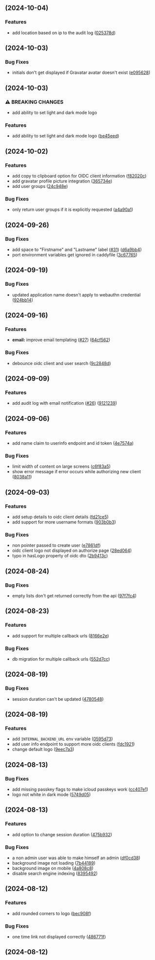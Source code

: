 ## [](https://github.com/stonith404/pocket-id/compare/v0.7.1...v) (2024-10-04)


### Features

* add location based on ip to the audit log ([025378d](https://github.com/stonith404/pocket-id/commit/025378d14edd2d72da76e90799a0ccdd42cf672c))

## [](https://github.com/stonith404/pocket-id/compare/v0.7.0...v) (2024-10-03)


### Bug Fixes

* initials don't get displayed if Gravatar avatar doesn't exist ([e095628](https://github.com/stonith404/pocket-id/commit/e09562824a794bc7d240e9d229709d4b389db7d5))

## [](https://github.com/stonith404/pocket-id/compare/v0.6.0...v) (2024-10-03)


### ⚠ BREAKING CHANGES

* add ability to set light and dark mode logo

### Features

* add ability to set light and dark mode logo ([be45eed](https://github.com/stonith404/pocket-id/commit/be45eed125e33e9930572660a034d5f12dc310ce))

## [](https://github.com/stonith404/pocket-id/compare/v0.5.3...v) (2024-10-02)


### Features

* add copy to clipboard option for OIDC client information ([f82020c](https://github.com/stonith404/pocket-id/commit/f82020ccfb0d4fbaa1dd98182188149d8085252a))
* add gravatar profile picture integration ([365734e](https://github.com/stonith404/pocket-id/commit/365734ec5d8966c2ab877c60cfb176b9cdc36880))
* add user groups ([24c948e](https://github.com/stonith404/pocket-id/commit/24c948e6a66f283866f6c8369c16fa6cbcfa626c))


### Bug Fixes

* only return user groups if it is explicitly requested ([a4a90a1](https://github.com/stonith404/pocket-id/commit/a4a90a16a9726569a22e42560184319b25fd7ca6))

## [](https://github.com/stonith404/pocket-id/compare/v0.5.2...v) (2024-09-26)


### Bug Fixes

* add space to "Firstname" and "Lastname" label ([#31](https://github.com/stonith404/pocket-id/issues/31)) ([d6a9bb4](https://github.com/stonith404/pocket-id/commit/d6a9bb4c09efb8102da172e49c36c070b341f0fc))
* port environment variables get ignored in caddyfile ([3c67765](https://github.com/stonith404/pocket-id/commit/3c67765992d7369a79812bc8cd216c9ba12fd96e))

## [](https://github.com/stonith404/pocket-id/compare/v0.5.1...v) (2024-09-19)


### Bug Fixes

* updated application name doesn't apply to webauthn credential ([924bb14](https://github.com/stonith404/pocket-id/commit/924bb1468bbd8e42fa6a530ef740be73ce3b3914))

## [](https://github.com/stonith404/pocket-id/compare/v0.5.0...v) (2024-09-16)


### Features

* **email:** improve email templating ([#27](https://github.com/stonith404/pocket-id/issues/27)) ([64cf562](https://github.com/stonith404/pocket-id/commit/64cf56276a07169bc601a11be905c1eea67c4750))


### Bug Fixes

* debounce oidc client and user search ([9c2848d](https://github.com/stonith404/pocket-id/commit/9c2848db1d93c230afc6c5f64e498e9f6df8c8a7))

## [](https://github.com/stonith404/pocket-id/compare/v0.4.1...v) (2024-09-09)


### Features

* add audit log with email notification ([#26](https://github.com/stonith404/pocket-id/issues/26)) ([9121239](https://github.com/stonith404/pocket-id/commit/9121239dd7c14a2107a984f9f94f54227489a63a))

## [](https://github.com/stonith404/pocket-id/compare/v0.4.0...v) (2024-09-06)


### Features

* add name claim to userinfo endpoint and id token ([4e7574a](https://github.com/stonith404/pocket-id/commit/4e7574a297307395603267c7a3285d538d4111d8))


### Bug Fixes

* limit width of content on large screens ([c6f83a5](https://github.com/stonith404/pocket-id/commit/c6f83a581ad385391d77fec7eeb385060742f097))
* show error message if error occurs while authorizing new client ([8038a11](https://github.com/stonith404/pocket-id/commit/8038a111dd7fa8f5d421b29c3bc0c11d865dc71b))

## [](https://github.com/stonith404/pocket-id/compare/v0.3.1...v) (2024-09-03)


### Features

* add setup details to oidc client details ([fd21ce5](https://github.com/stonith404/pocket-id/commit/fd21ce5aac1daeba04e4e7399a0720338ea710c2))
* add support for more username formats ([903b0b3](https://github.com/stonith404/pocket-id/commit/903b0b39181c208e9411ee61849d2671e7c56dc5))


### Bug Fixes

* non pointer passed to create user ([e7861df](https://github.com/stonith404/pocket-id/commit/e7861df95a6beecab359d1c56f4383373f74bb73))
* oidc client logo not displayed on authorize page ([28ed064](https://github.com/stonith404/pocket-id/commit/28ed064668afeec8f80adda59ba94f1fc2fbce17))
* typo in hasLogo property of oidc dto ([2b9413c](https://github.com/stonith404/pocket-id/commit/2b9413c7575e1322f8547490a9b02a1836bad549))

## [](https://github.com/stonith404/pocket-id/compare/v0.3.0...v) (2024-08-24)


### Bug Fixes

* empty lists don't get returned correctly from the api ([97f7fc4](https://github.com/stonith404/pocket-id/commit/97f7fc4e288c2bb49210072a7a151b58ef44f5b5))

## [](https://github.com/stonith404/pocket-id/compare/v0.2.1...v) (2024-08-23)


### Features

* add support for multiple callback urls ([8166e2e](https://github.com/stonith404/pocket-id/commit/8166e2ead7fc71a0b7a45950b05c5c65a60833b6))


### Bug Fixes

* db migration for multiple callback urls ([552d7cc](https://github.com/stonith404/pocket-id/commit/552d7ccfa58d7922ecb94bdfe6a86651b4cf2745))

## [](https://github.com/stonith404/pocket-id/compare/v0.2.0...v) (2024-08-19)


### Bug Fixes

* session duration can't be updated ([4780548](https://github.com/stonith404/pocket-id/commit/478054884389ed8a08d707fd82da7b31177a67e5))

## [](https://github.com/stonith404/pocket-id/compare/v0.1.3...v) (2024-08-19)


### Features

* add `INTERNAL_BACKEND_URL` env variable ([0595d73](https://github.com/stonith404/pocket-id/commit/0595d73ea5afbd7937b8f292ffe624139f818f41))
* add user info endpoint to support more oidc clients ([fdc1921](https://github.com/stonith404/pocket-id/commit/fdc1921f5dcb5ac6beef8d1c9b1b7c53f514cce5))
* change default logo ([9eec7a3](https://github.com/stonith404/pocket-id/commit/9eec7a3e9eb7f690099f38a5d4cf7c2516ea9ef9))

## [](https://github.com/stonith404/pocket-id/compare/v0.1.2...v) (2024-08-13)


### Bug Fixes

* add missing passkey flags to make icloud passkeys work ([cc407e1](https://github.com/stonith404/pocket-id/commit/cc407e17d409041ed88b959ce13bd581663d55c3))
* logo not white in dark mode ([5749d05](https://github.com/stonith404/pocket-id/commit/5749d0532fc38bf2fc66571878b7c71643895c9e))

## [](https://github.com/stonith404/pocket-id/compare/v0.1.1...v) (2024-08-13)


### Features

* add option to change session duration ([475b932](https://github.com/stonith404/pocket-id/commit/475b932f9d0ec029ada844072e9d89bebd4e902c))


### Bug Fixes

* a non admin user was able to make himself an admin ([df0cd38](https://github.com/stonith404/pocket-id/commit/df0cd38deeea516c47b26a080eed522f19f7290f))
* background image not loading ([7b44189](https://github.com/stonith404/pocket-id/commit/7b4418958ebfffffd216ef5ba7313cfaad9bc9fa))
* background image on mobile ([4a808c8](https://github.com/stonith404/pocket-id/commit/4a808c86ac204f9b58cfa02f5ceb064162a87076))
* disable search engine indexing ([8395492](https://github.com/stonith404/pocket-id/commit/83954926f5ee328ebf75a75bb47b380ec0680378))

## [](https://github.com/stonith404/pocket-id/compare/v0.1.0...v) (2024-08-12)


### Features

* add rounded corners to logo ([bec908f](https://github.com/stonith404/pocket-id/commit/bec908f9078aaa4eec03b730fc36b9fffb1ece74))


### Bug Fixes

* one time link not displayed correctly ([486771f](https://github.com/stonith404/pocket-id/commit/486771f433872d08164156d5d6fb0aeb5ae0d125))

##  (2024-08-12)

